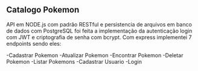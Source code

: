 ## Catalogo Pokemon

API em NODE.js com padrão RESTful e persistencia de arquivos em banco de dados com PostgreSQL
foi feita a implementação da autenticação login com JWT e criptografia de senha com bcrypt.
Com express implementei 7 endpoints sendo eles:

-Cadastrar Pokemon
-Atualizar Pokemon
-Encontrar Pokemon
-Deletar Pokemon
-Listar Pokemons
-Cadastrar Usuario
-Login
